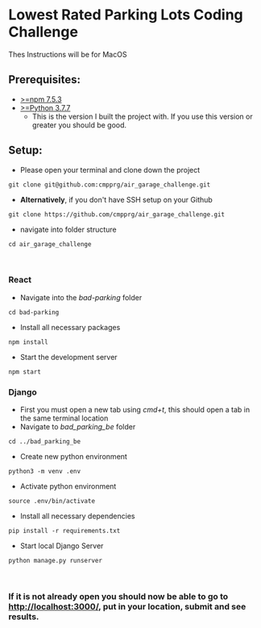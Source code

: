 # Lowest Rated Parking Lots Coding Challenge

Thes Instructions will be for MacOS
## Prerequisites:
- [>=npm 7.5.3](https://www.npmjs.com/get-npm)
- [>=Python 3.7.7](https://www.python.org/downloads/release/python-377/)
  - This is the version I built the project with. If you use this version or greater you should be good.

## Setup:
- Please open your terminal and clone down the project
```
git clone git@github.com:cmpprg/air_garage_challenge.git
```
  - __Alternatively__, if you don't have SSH setup on your Github
```
git clone https://github.com/cmpprg/air_garage_challenge.git
```
- navigate into folder structure
```
cd air_garage_challenge
```
<br />

### React
- Navigate into the _bad-parking_ folder
```
cd bad-parking
```
- Install all necessary packages
```
npm install
```
- Start the development server
```
npm start
```

### Django
- First you must open a new tab using _cmd+t_, this should open a tab in the same terminal location
- Navigate to _bad_parking_be_ folder
```
cd ../bad_parking_be 
```
- Create new python environment 
```
python3 -m venv .env
```
- Activate python environment
```
source .env/bin/activate
```
- Install all necessary dependencies
```
pip install -r requirements.txt
```
- Start local Django Server
```
python manage.py runserver
```
<br />

### If it is not already open you should now be able to go to [http://localhost:3000/](http://localhost:3000/), put in your location, submit and see results.
